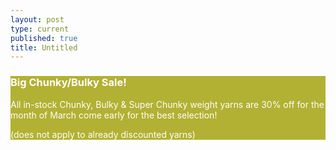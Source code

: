 ```yaml
---
layout: post
type: current
published: true
title: Untitled
---
```

<div style="background-color:#b2b133;color:#ffffff;">
<h3>Big Chunky/Bulky Sale!</h3>

All in-stock Chunky, Bulky & Super Chunky weight yarns are 30% off for the month of March come early for the best selection!

(does not apply to already discounted yarns)
</div>

